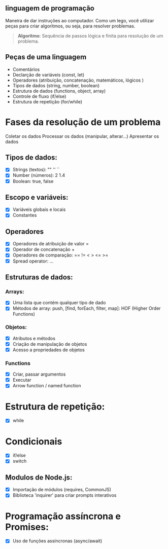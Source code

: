 ## linguagem de programação

Maneira de dar instruções ao computador.
Como um lego, você utilizar peças para criar algoritmos, ou seja, para resolver problemas.

>  **Algoritmo**: Sequência de passos lógica e finita para resolução de um problema. 
 
## Peças de uma linguagem

- Comentários 
- Declarção de variáveis (const, let)
- Operadores (atribuição, concatenação, matemáticos, lógicos )
- Tipos de dados (string, number, boolean)
- Estrutura de dados (functions, object, array)
- Controle de fluxo (if/else)
- Estrutura de repetição (for/while)

# Fases da resolução de um problema 

Coletar os dados
Processar os dados (manipular, alterar...)
Apresentar os dados

## Tipos de dados:

- [x] Strings (textos): "" '' ``
- [x] Number (números): 2 1.4
- [x] Boolean: true, false

## Escopo e variáveis:

- [x] Variáveis globais e locais
- [x] Constantes

## Operadores

- [x] Operadores de atribuição de valor =
- [x] Operador de concatenação +
- [x] Operadores de comparação: ==  != < > <= >=
- [x] Spread operator: ...

## Estruturas de dados:

### Arrays:

- [x] Uma lista que contém qualquer tipo de dado
- [x] Métodos de array: push, [find, forEach, filter, map]: HOF (Higher Order Functions)

### Objetos:

- [x] Atributos e métodos 
- [x] Criação de manipulação de objetos
- [x] Acesso a propriedades de objetos
### Functions

- [x] Criar, passar argumentos
- [x] Executar
- [x] Arrow function / named function

# Estrutura de repetição:

- [x] while

# Condicionais

- [x] if/else
- [x] switch

## Modulos de Node.js:
- [x] Importação de módulos (requires, CommonJS)
- [x] Biblioteca 'inquirer' para criar prompts interativos

# Programação assíncrona e Promises:

- [x] Uso de funções assíncronas (async/await)
